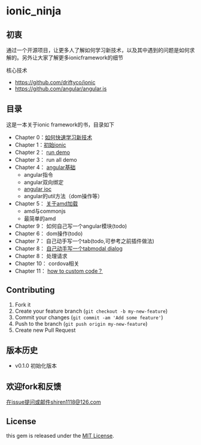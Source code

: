 ionic_ninja
===========


## 初衷

通过一个开源项目，让更多人了解如何学习新技术，以及其中遇到的问题是如何求解的。另外让大家了解更多ionicframework的细节

核心技术

- https://github.com/driftyco/ionic
- https://github.com/angular/angular.js

## 目录

这是一本关于ionic framework的书，目录如下

- Chapter 0：[如何快速学习新技术](https://github.com/i5ting/ionic_ninja/blob/master/chaper_0/chapter_0.md)
- Chapter 1：[初始ionic](https://github.com/i5ting/ionic_ninja/blob/master/chaper_1/chapter_1.md)
- Chapter 2： [run demo](https://github.com/i5ting/ionic_ninja/blob/master/chapter_2/chapter_2.md)
- Chapter 3： run all demo
- Chapter 4： [angular基础](https://github.com/i5ting/ionic_ninja/blob/master/angularjs/angularjs_sang.md)
	- angular指令
	- angular双向绑定
	- [angular ioc](https://github.com/i5ting/ionic_ninja/blob/master/angular/ioc.md)
	- angular的util方法（dom操作等）
- Chapter 5： [关于amd加载](https://github.com/i5ting/ionic_ninja/blob/master/modular/modular.md)
	- amd与commonjs
	- 最简单的amd
- Chapter 9： 如何自己写一个angular模块(todo)
- Chapter 6： dom操作(todo)
- Chapter 7： 自己动手写一个tab(todo,可参考之前插件做法)
- Chapter 8： [自己动手写一个tabmodal dialog](https://github.com/i5ting/ionic_ninja/blob/master/chapter_8/ch_8.md) 
- Chapter 8： 处理请求
- Chapter 10： cordova相关
- Chapter 11： [how to custom code？](https://github.com/i5ting/ionic_ninja/blob/master/customcode/custom.md)

## Contributing

1. Fork it
2. Create your feature branch (`git checkout -b my-new-feature`)
3. Commit your changes (`git commit -am 'Add some feature'`)
4. Push to the branch (`git push origin my-new-feature`)
5. Create new Pull Request

## 版本历史

- v0.1.0 初始化版本 


## 欢迎fork和反馈

在issue提问或邮件shiren1118@126.com

## License

this gem is released under the [MIT License](http://www.opensource.org/licenses/MIT).
